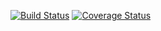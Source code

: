 [![Build Status](https://travis-ci.org/PyBossa/invoiceninjashoppingcart.svg?branch=master)](https://travis-ci.org/PyBossa/invoiceninjashoppingcart) [![Coverage
Status](https://img.shields.io/coveralls/PyBossa/invoiceninjashoppingcarg.svg)](https://coveralls.io/r/PyBossa/invoiceninjashoppingcart?branch=master)
